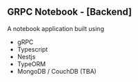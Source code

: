 ## GRPC Notebook - [Backend]

A notebook application built using

- gRPC
- Typescript
- Nestjs
- TypeORM
- MongoDB / CouchDB (TBA)
